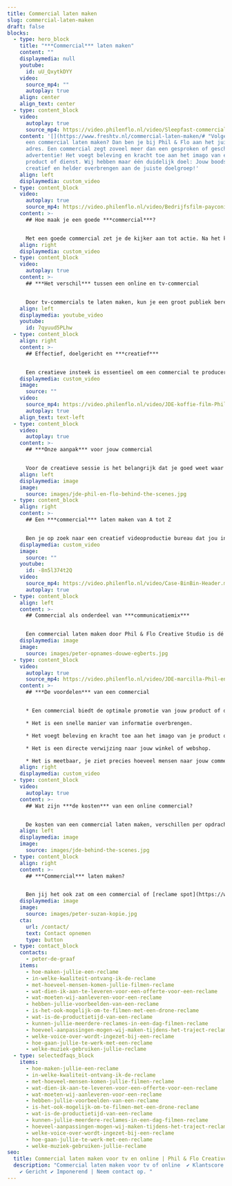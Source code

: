 ```yaml
---
title: Commercial laten maken
slug: commercial-laten-maken
draft: false
blocks:
  - type: hero_block
    title: "***Commercial*** laten maken"
    content: ""
    displaymedia: null
    youtube:
      id: uU_QxytkDYY
    video:
      source_mp4: ""
      autoplay: true
    align: center
    align_text: center
  - type: content_block
    video:
      autoplay: true
      source_mp4: https://video.philenflo.nl/video/Sleepfast-commercial.mp4
    content: '[](https://www.freshtv.nl/commercial-laten-maken/# "Volgende")Wil je
      een commercial laten maken? Dan ben je bij Phil & Flo aan het juiste
      adres. Een commercial zegt zoveel meer dan een gesproken of geschreven
      advertentie! Het voegt beleving en kracht toe aan het imago van een
      product of dienst. Wij hebben maar één duidelijk doel: Jouw boodschap
      creatief en helder overbrengen aan de juiste doelgroep!'
    align: left
    displaymedia: custom_video
  - type: content_block
    video:
      autoplay: true
      source_mp4: https://video.philenflo.nl/video/Bedrijfsfilm-payconiq3.mp4
    content: >-
      ## Hoe maak je een goede ***commercial***?


      Met een goede commercial zet je de kijker aan tot actie. Na het kijken van jouw commercial, moet de kijker denken: ‘dit wil ik’. Het geheim hierachter is de combinatie van beeld, geluid, tekst en de toon, dat aansluit bij jouw bedrijf én jouw doelgroep. Spits de stijl toe op jouw klanten. Denk out-of-the-box met een creatief concept en pakkend verhaal. Zorg voor een logisch verloop met een begin, midden en eind. Klinkt dit ingewikkeld en heb je geen idee waar je moet beginnen? Onze experts helpen je graag!
    align: right
    displaymedia: custom_video
  - type: content_block
    video:
      autoplay: true
    content: >-
      ## ***Het verschil*** tussen een online en tv-commercial


      Door tv-commercials te laten maken, kun je een groot publiek bereiken, vooral tijdens de meest bekeken uitzenduren. Maar dit zijn ook meteen de duurste uren. Want ondanks dat je tv-commercial door veel mensen tegelijk wordt bekeken, is de helft hiervan waarschijnlijk niet geïnteresseerd. De naamsbekendheid stijgt hierdoor, maar de verkoopcijfers niet. Met een online commercial werkt het precies andersom. Het wordt in hetzelfde tijdsbestek vaak door minder mensen bekeken, maar het bereikt wel meer geïnteresseerde mensen omdat je het doelgericht onder de aandacht kunt brengen. Met een online commercial bepaal je zelf waar, wanneer en aan wie je de video promoot. Je stimuleert hiermee directe verkoop én naamsbekendheid. Ga waar je doelgroep gaat.
    align: left
    displaymedia: youtube_video
    youtube:
      id: 7qyuud5PLhw
  - type: content_block
    align: right
    content: >-
      ## Effectief, doelgericht en ***creatief***


      Een creatieve insteek is essentieel om een commercial te produceren die raak is. Waarom? Omdat jouw boodschap in 15 tot 30 seconden overgebracht moet worden, met als belangrijkste doel: de kijker tot actie over laten gaan! Hoe je dat doet? Dat wordt bepaald in een creatieve sessie die je samen met een van onze creative producers hebt. In de creatieve sessie helpen we om het concept glashelder te krijgen, zodat je commercial effectief en doelgericht is.
    displaymedia: custom_video
    image:
      source: ""
    video:
      source_mp4: https://video.philenflo.nl/video/JDE-koffie-film-Phil-en-Flo-website-source.mp4
      autoplay: true
    align_text: text-left
  - type: content_block
    video:
      autoplay: true
    content: >-
      ## ***Onze aanpak*** voor jouw commercial


      Voor de creatieve sessie is het belangrijk dat je goed weet waar je doelgroep zich bevindt. Op basis daarvan bepalen we het soort commercial: gaan we een online commercial of een tv-commercial maken, of beiden. We gaan daar waar jouw doelgroep gaat. Daarna bepalen we de invulling. Welke boodschap is het belangrijkst? Welke call-to-action trekt jouw doelgroep over de streep? We maken alles concreet en begeleiden je in het gehele traject.
    align: left
    displaymedia: image
    image:
      source: images/jde-phil-en-flo-behind-the-scenes.jpg
  - type: content_block
    align: right
    content: >-
      ## Een ***commercial*** laten maken van A tot Z


      Ben je op zoek naar een creatief videoproductie bureau dat jou in het gehele traject begeleidt en een uniek en overtuigend eindproduct aflevert? Welkom bij Phil & Flo! In samenwerking met jou bedenken we het gehele concept en produceren we een commercial die opvalt en resultaat boekt. Onze frisse blik en jarenlange ervaring staan garant voor een commercial die jouw klanten overtuigt.
    displaymedia: custom_video
    image:
      source: ""
    youtube:
      id: -8n5l374t2Q
    video:
      source_mp4: https://video.philenflo.nl/video/Case-BinBin-Header.mp4
      autoplay: true
  - type: content_block
    align: left
    content: >-
      ## Commercial als onderdeel van ***communicatiemix***


      Een commercial laten maken door Phil & Flo Creative Studio is dé manier om je doelgroep goed te bereiken. Wij produceren een commercial die aanslaat bij de juiste leeftijdscategorie, inkomensgroep, geslacht of ieder andere selectie die je maakt. De commercial die we produceren voor je kan je niet alleen inzetten op TV, maar ook op [YouTube](https://www.philenflo.nl/you-tube-marketing/) als Pre-roll, Instream of postroll. Daarnaast is ook [Instagram](https://www.philenflo.nl/instagram-video-laten-maken/) stories een geweldige manier om je product of dienst aan je publiek te tonen.
    displaymedia: image
    image:
      source: images/peter-opnames-douwe-egberts.jpg
  - type: content_block
    video:
      autoplay: true
      source_mp4: https://video.philenflo.nl/video/JDE-marcilla-Phil-en-Flo-website-source.mp4
    content: >-
      ## ***De voordelen*** van een commercial


      * Een commercial biedt de optimale promotie van jouw product of dienst.

      * Het is een snelle manier van informatie overbrengen.

      * Het voegt beleving en kracht toe aan het imago van je product of dienst.

      * Het is een directe verwijzing naar jouw winkel of webshop.

      * Het is meetbaar, je ziet precies hoeveel mensen naar jouw commercial kijken.
    align: right
    displaymedia: custom_video
  - type: content_block
    video:
      autoplay: true
    content: >-
      ## Wat zijn ***de kosten*** van een online commercial?


      De kosten van een commercial laten maken, verschillen per opdracht. Alles is afhankelijk van de benodigdheden en de tijd die het in beslag neemt. Daarnaast zitten er ook verschillen tussen het online adverteren of het adverteren op tv. Maar, één ding is zeker: Phil & Flo biedt graag maatwerk in alle opzichten. De offerte voor een commercial is hierop afgestemd. Wil je graag weten wat de kosten voor jouw opdracht zijn? Neem vrijblijvend contact op en wij denken met je mee.
    align: left
    displaymedia: image
    image:
      source: images/jde-behind-the-scenes.jpg
  - type: content_block
    align: right
    content: >-
      ## ***Commercial*** laten maken?


      Ben jij het ook zat om een commercial of [reclame spot](https://www.philenflo.nl/reclamevideo/) te laten ontwikkelen die niet opvalt? Neem contact op met onze creatieve specialisten en maak vrijblijvend kennis met ons!
    displaymedia: image
    image:
      source: images/peter-suzan-kopie.jpg
    cta:
      url: /contact/
      text: Contact opnemen
      type: button
  - type: contact_block
    contacts:
      - peter-de-graaf
    items:
      - hoe-maken-jullie-een-reclame
      - in-welke-kwaliteit-ontvang-ik-de-reclame
      - met-hoeveel-mensen-komen-jullie-filmen-reclame
      - wat-dien-ik-aan-te-leveren-voor-een-offerte-voor-een-reclame
      - wat-moeten-wij-aanleveren-voor-een-reclame
      - hebben-jullie-voorbeelden-van-een-reclame
      - is-het-ook-mogelijk-om-te-filmen-met-een-drone-reclame
      - wat-is-de-productietijd-van-een-reclame
      - kunnen-jullie-meerdere-reclames-in-een-dag-filmen-reclame
      - hoeveel-aanpassingen-mogen-wij-maken-tijdens-het-traject-reclame
      - welke-voice-over-wordt-ingezet-bij-een-reclame
      - hoe-gaan-jullie-te-werk-met-een-reclame
      - welke-muziek-gebruiken-jullie-reclame
  - type: selectedfaqs_block
    items:
      - hoe-maken-jullie-een-reclame
      - in-welke-kwaliteit-ontvang-ik-de-reclame
      - met-hoeveel-mensen-komen-jullie-filmen-reclame
      - wat-dien-ik-aan-te-leveren-voor-een-offerte-voor-een-reclame
      - wat-moeten-wij-aanleveren-voor-een-reclame
      - hebben-jullie-voorbeelden-van-een-reclame
      - is-het-ook-mogelijk-om-te-filmen-met-een-drone-reclame
      - wat-is-de-productietijd-van-een-reclame
      - kunnen-jullie-meerdere-reclames-in-een-dag-filmen-reclame
      - hoeveel-aanpassingen-mogen-wij-maken-tijdens-het-traject-reclame
      - welke-voice-over-wordt-ingezet-bij-een-reclame
      - hoe-gaan-jullie-te-werk-met-een-reclame
      - welke-muziek-gebruiken-jullie-reclame
seo:
  title: Commercial laten maken voor tv en online | Phil & Flo Creative Studio
  description: "Commercial laten maken voor tv of online  ✔ Klantscore 8.9 ✔ Uniek
    ✔ Gericht ✔ Imponerend | Neem contact op. "
---
```

